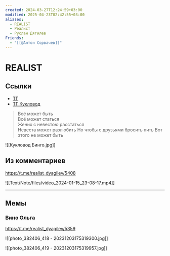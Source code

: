 ```yaml
---
created: 2024-03-27T12:24:59+03:00
modified: 2025-04-23T02:42:55+03:00
aliases:
  - REALIST
  - Реалист
  - Руслан Дягилев
Friends:
  - "[[@Антон Сорвачев]]"
---
```


# REALIST

## Ссылки

 - [ТГ](https://t.me/realist_realist_realist)
 - [ТГ Кукловод](https://t.me/c/1920846482/)

 > Всё может быть  
 > Всë может статься  
 > Жених с невестою расстаться  
 > Невеста может разлюбить
 > Но чтобы с друзьями бросить пить
 > Вот этого не может быть
 
 ![[Кукловод Бинго.jpg]]


## Из комментариев

https://t.me/realist_dyagilev/5408

![[Text/Note/files/video_2024-01-15_23-08-17.mp4]]

---

## Мемы

### Вино Ольга

https://t.me/realist_dyagilev/5359

![[photo_382406_418 - 20231203175319300.jpg]]

![[photo_382406_419 - 20231203175319957.jpg]]
